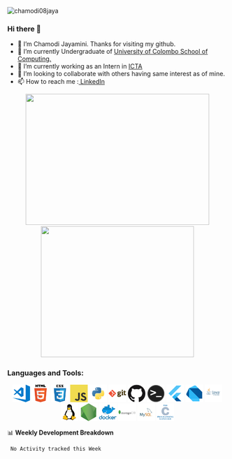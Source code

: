 <p align="left"> <img src="https://komarev.com/ghpvc/?username=chamodi08jaya" alt="chamodi08jaya" /> </p>

### Hi there 👋
 - 🔭 I’m Chamodi Jayamini. Thanks for visiting my github.
 - 🌱 I’m currently Undergraduate of <a href="https://ucsc.cmb.ac.lk/"> University of Colombo School of Computing.</a>
 - 🔭 I’m currently working as an Intern in <a href="https://www.icta.lk/">ICTA</a>
 - 👯 I’m looking to collaborate with others having same interest as of mine.
 - 📫 How to reach me :<a href="https://www.linkedin.com/in/chamodi-jayamini-515529173/" > LinkedIn</a>
 
<div align="center">
  <img src="https://github-readme-stats.vercel.app/api/?username=chamodi08jaya&show_icons=true&theme=radical&count_private=true&include_all_commits=true" height="300" width="420"/>
  <img src="https://github-readme-stats.vercel.app/api/top-langs/?username=chamodi08jaya&theme=radical&layout=compact" height="300" width="350"/>
</div>

 ### Languages and Tools:
<div align="center">
<code><img height="40" src="https://raw.githubusercontent.com/github/explore/80688e429a7d4ef2fca1e82350fe8e3517d3494d/topics/visual-studio-code/visual-studio-code.png"></code>
<code><img height="40" src="https://raw.githubusercontent.com/github/explore/80688e429a7d4ef2fca1e82350fe8e3517d3494d/topics/html/html.png"></code>
<code><img height="40" src="https://raw.githubusercontent.com/github/explore/80688e429a7d4ef2fca1e82350fe8e3517d3494d/topics/css/css.png"></code>
<code><img height="40" src="https://raw.githubusercontent.com/github/explore/80688e429a7d4ef2fca1e82350fe8e3517d3494d/topics/javascript/javascript.png"></code>
<code><img height="40" src="https://raw.githubusercontent.com/github/explore/80688e429a7d4ef2fca1e82350fe8e3517d3494d/topics/python/python.png"></code>
<code><img height="40" src="https://raw.githubusercontent.com/github/explore/80688e429a7d4ef2fca1e82350fe8e3517d3494d/topics/git/git.png"></code>
<code><img height="40" src="https://raw.githubusercontent.com/github/explore/78df643247d429f6cc873026c0622819ad797942/topics/github/github.png"></code>
<code><img height="40" src="https://raw.githubusercontent.com/github/explore/80688e429a7d4ef2fca1e82350fe8e3517d3494d/topics/terminal/terminal.png"></code>
<code><img height="40" src="https://raw.githubusercontent.com/github/explore/80688e429a7d4ef2fca1e82350fe8e3517d3494d/topics/flutter/flutter.png"></code>
<code><img height="40" src="https://raw.githubusercontent.com/github/explore/80688e429a7d4ef2fca1e82350fe8e3517d3494d/topics/dart/dart.png"></code>
<code><img height="40" src="https://raw.githubusercontent.com/github/explore/80688e429a7d4ef2fca1e82350fe8e3517d3494d/topics/java/java.png"></code>
<code><img height="40" src="https://raw.githubusercontent.com/github/explore/80688e429a7d4ef2fca1e82350fe8e3517d3494d/topics/linux/linux.png"></code>
<code><img height="40" src="https://raw.githubusercontent.com/github/explore/80688e429a7d4ef2fca1e82350fe8e3517d3494d/topics/nodejs/nodejs.png"></code>
<code><img height="40" src="https://raw.githubusercontent.com/github/explore/80688e429a7d4ef2fca1e82350fe8e3517d3494d/topics/docker/docker.png"></code>
<code><img height="40" src="https://raw.githubusercontent.com/github/explore/80688e429a7d4ef2fca1e82350fe8e3517d3494d/topics/mongodb/mongodb.png"></code>
<code><img height="40" src="https://raw.githubusercontent.com/github/explore/80688e429a7d4ef2fca1e82350fe8e3517d3494d/topics/mysql/mysql.png"></code>
<code><img height="40" src="https://raw.githubusercontent.com/github/explore/80688e429a7d4ef2fca1e82350fe8e3517d3494d/topics/c/c.png"></code>
</div>

📊 **Weekly Development Breakdown**
<!--START_SECTION:waka-->
```text
 No Activity tracked this Week
```
<!--END_SECTION:waka-->

 
<!--
**chamodi08jaya/chamodi08jaya** is a ✨ _special_ ✨ repository because its `README.md` (this file) appears on your GitHub profile.

Here are some ideas to get you started:

- 🔭 I’m currently working on ...
- 🌱 I’m currently learning ...
- 👯 I’m looking to collaborate on ...
- 🤔 I’m looking for help with ...
- 💬 Ask me about ...
- 📫 How to reach me: ...
- 😄 Pronouns: ...
- ⚡ Fun fact: ...
- <div align="center"> 
- ![dino](https://gitee.com/skykeyjoker/PicCloud/raw/master/img/dino.gif)
- ![Anurag's github stats](https://github-readme-stats.vercel.app/api?username=chamodi08jaya&show_icons=true&theme=radical)
![Anurag's github stats](https://github-readme-stats.vercel.app/api?username=chamodi08jaya&show_icons=true&theme=radical)
<img src="https://github-readme-stats.vercel.app/api/top-langs/?username=chamodi08jaya&theme=radical&layout=compact" height="300" width="350"/>
</div>
- <img align="left" alt="Sass" width="26px" src="https://raw.githubusercontent.com/github/explore/80688e429a7d4ef2fca1e82350fe8e3517d3494d/topics/sass/sass.png" />
-->
